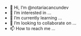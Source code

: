 - 👋 Hi, I’m @notariacancundev
- 👀 I’m interested in ...
- 🌱 I’m currently learning ...
- 💞️ I’m looking to collaborate on ...
- 📫 How to reach me ...

<!---
notariacancundev/notariacancundev is a ✨ special ✨ repository because its `README.md` (this file) appears on your GitHub profile.
You can click the Preview link to take a look at your changes.
--->

